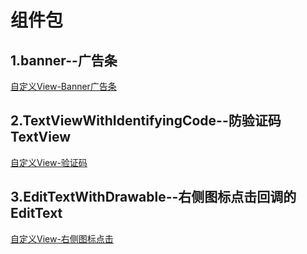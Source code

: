# 组件包

## 1.banner--广告条

[自定义View-Banner广告条](https://blog.csdn.net/m0_37732679/article/details/105717147)

## 2.TextViewWithIdentifyingCode--防验证码TextView
[自定义View-验证码](https://blog.csdn.net/m0_37732679/article/details/105562501)

## 3.EditTextWithDrawable--右侧图标点击回调的EditText
[自定义View-右侧图标点击](https://blog.csdn.net/m0_37732679/article/details/105642252)
